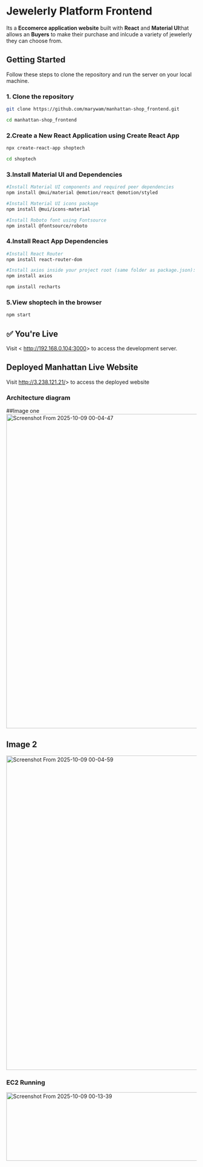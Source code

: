 # Jewelerly Platform Frontend

Its a **Eccomerce application website** built with **React** and **Material UI**that allows an **Buyers** to make their purchase and inlcude a variety of jewelerly they can choose from.

## Getting Started

Follow these steps to clone the repository and run the server on your local machine.

### 1. Clone the repository

```bash
git clone https://github.com/marywam/manhattan-shop_frontend.git

cd manhattan-shop_frontend

```

### 2.Create a New React Application using Create React App

```bash
npx create-react-app shoptech

cd shoptech

```

### 3.Install Material UI and Dependencies

```bash
#Install Material UI components and required peer dependencies
npm install @mui/material @emotion/react @emotion/styled

#Install Material UI icons package
npm install @mui/icons-material

#Install Roboto font using Fontsource
npm install @fontsource/roboto

```

### 4.Install React App Dependencies

```bash
#Install React Router 
npm install react-router-dom

#Install axios inside your project root (same folder as package.json):
npm install axios

npm install recharts


```

### 5.View shoptech in the browser

```bash
npm start

```

## ✅ You're Live

Visit < <http://192.168.0.104:3000>> to access the development server.

## Deployed Manhattan Live Website

Visit <http://3.238.121.21/>> to access the deployed website
### Architecture diagram

##Image one 
<img width="987" height="831" alt="Screenshot From 2025-10-09 00-04-47" src="https://github.com/user-attachments/assets/7c366544-36d4-4b21-ad3d-392b92f87a91" />

## Image 2
<img width="987" height="831" alt="Screenshot From 2025-10-09 00-04-59" src="https://github.com/user-attachments/assets/5e653c57-fc94-448d-96cc-d91a794730f8" />

### EC2 Running


<img width="1688" height="181" alt="Screenshot From 2025-10-09 00-13-39" src="https://github.com/user-attachments/assets/639aefb0-6d31-41a3-97af-56bd67b24c01" />

